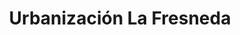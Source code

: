 ---
title: Urbanización La Fresneda
url: /urbanizacion-la-fresneda/
latitude: 43.411
longitude: -5.792
---